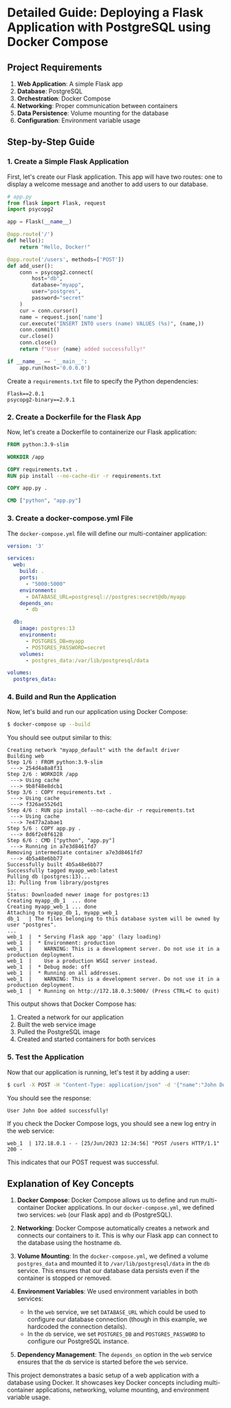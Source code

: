 # Detailed Guide: Deploying a Flask Application with PostgreSQL using Docker Compose

## Project Requirements

1. **Web Application**: A simple Flask app
2. **Database**: PostgreSQL
3. **Orchestration**: Docker Compose
4. **Networking**: Proper communication between containers
5. **Data Persistence**: Volume mounting for the database
6. **Configuration**: Environment variable usage

## Step-by-Step Guide

### 1. Create a Simple Flask Application

First, let's create our Flask application. This app will have two routes: one to display a welcome message and another to add users to our database.

```python
# app.py
from flask import Flask, request
import psycopg2

app = Flask(__name__)

@app.route('/')
def hello():
    return "Hello, Docker!"

@app.route('/users', methods=['POST'])
def add_user():
    conn = psycopg2.connect(
        host="db",
        database="myapp",
        user="postgres",
        password="secret"
    )
    cur = conn.cursor()
    name = request.json['name']
    cur.execute("INSERT INTO users (name) VALUES (%s)", (name,))
    conn.commit()
    cur.close()
    conn.close()
    return f"User {name} added successfully!"

if __name__ == '__main__':
    app.run(host='0.0.0.0')
```

Create a `requirements.txt` file to specify the Python dependencies:

```
Flask==2.0.1
psycopg2-binary==2.9.1
```

### 2. Create a Dockerfile for the Flask App

Now, let's create a Dockerfile to containerize our Flask application:

```Dockerfile
FROM python:3.9-slim

WORKDIR /app

COPY requirements.txt .
RUN pip install --no-cache-dir -r requirements.txt

COPY app.py .

CMD ["python", "app.py"]
```

### 3. Create a docker-compose.yml File

The `docker-compose.yml` file will define our multi-container application:

```yaml
version: '3'

services:
  web:
    build: .
    ports:
      - "5000:5000"
    environment:
      - DATABASE_URL=postgresql://postgres:secret@db/myapp
    depends_on:
      - db

  db:
    image: postgres:13
    environment:
      - POSTGRES_DB=myapp
      - POSTGRES_PASSWORD=secret
    volumes:
      - postgres_data:/var/lib/postgresql/data

volumes:
  postgres_data:
```

### 4. Build and Run the Application

Now, let's build and run our application using Docker Compose:

```bash
$ docker-compose up --build
```

You should see output similar to this:

```
Creating network "myapp_default" with the default driver
Building web
Step 1/6 : FROM python:3.9-slim
 ---> 254d4a8a8f31
Step 2/6 : WORKDIR /app
 ---> Using cache
 ---> 9b8f48e8dcb1
Step 3/6 : COPY requirements.txt .
 ---> Using cache
 ---> f326ae5526d1
Step 4/6 : RUN pip install --no-cache-dir -r requirements.txt
 ---> Using cache
 ---> 7e477a2abae1
Step 5/6 : COPY app.py .
 ---> 8d6f2e8f6128
Step 6/6 : CMD ["python", "app.py"]
 ---> Running in a7e3d8461fd7
Removing intermediate container a7e3d8461fd7
 ---> 4b5a48e6bb77
Successfully built 4b5a48e6bb77
Successfully tagged myapp_web:latest
Pulling db (postgres:13)...
13: Pulling from library/postgres
...
Status: Downloaded newer image for postgres:13
Creating myapp_db_1  ... done
Creating myapp_web_1 ... done
Attaching to myapp_db_1, myapp_web_1
db_1   | The files belonging to this database system will be owned by user "postgres".
...
web_1  |  * Serving Flask app 'app' (lazy loading)
web_1  |  * Environment: production
web_1  |    WARNING: This is a development server. Do not use it in a production deployment.
web_1  |    Use a production WSGI server instead.
web_1  |  * Debug mode: off
web_1  |  * Running on all addresses.
web_1  |    WARNING: This is a development server. Do not use it in a production deployment.
web_1  |  * Running on http://172.18.0.3:5000/ (Press CTRL+C to quit)
```

This output shows that Docker Compose has:
1. Created a network for our application
2. Built the web service image
3. Pulled the PostgreSQL image
4. Created and started containers for both services

### 5. Test the Application

Now that our application is running, let's test it by adding a user:

```bash
$ curl -X POST -H "Content-Type: application/json" -d '{"name":"John Doe"}' http://localhost:5000/users
```

You should see the response:

```
User John Doe added successfully!
```

If you check the Docker Compose logs, you should see a new log entry in the web service:

```
web_1  | 172.18.0.1 - - [25/Jun/2023 12:34:56] "POST /users HTTP/1.1" 200 -
```

This indicates that our POST request was successful.

## Explanation of Key Concepts

1. **Docker Compose**: Docker Compose allows us to define and run multi-container Docker applications. In our `docker-compose.yml`, we defined two services: `web` (our Flask app) and `db` (PostgreSQL).

2. **Networking**: Docker Compose automatically creates a network and connects our containers to it. This is why our Flask app can connect to the database using the hostname `db`.

3. **Volume Mounting**: In the `docker-compose.yml`, we defined a volume `postgres_data` and mounted it to `/var/lib/postgresql/data` in the `db` service. This ensures that our database data persists even if the container is stopped or removed.

4. **Environment Variables**: We used environment variables in both services:
   - In the `web` service, we set `DATABASE_URL` which could be used to configure our database connection (though in this example, we hardcoded the connection details).
   - In the `db` service, we set `POSTGRES_DB` and `POSTGRES_PASSWORD` to configure our PostgreSQL instance.

5. **Dependency Management**: The `depends_on` option in the `web` service ensures that the `db` service is started before the `web` service.

This project demonstrates a basic setup of a web application with a database using Docker. It showcases key Docker concepts including multi-container applications, networking, volume mounting, and environment variable usage.